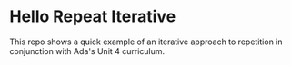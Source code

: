 # Hello Repeat Iterative

This repo shows a quick example of an iterative approach to repetition in conjunction with Ada's Unit 4 curriculum.